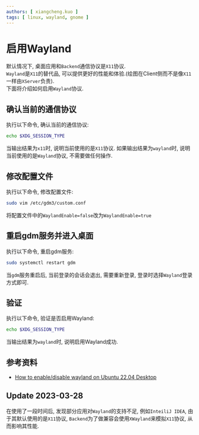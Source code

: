 ```yaml
---
authors: [ xiangcheng.kuo ]
tags: [ linux, wayland, gnome ]
---
```


# 启用Wayland

默认情况下, 桌面应用和`Backend`通信协议是`X11`协议. <br/>
`Wayland`是`X11`的替代品, 可以提供更好的性能和体验.(绘图在Client侧而不是像`X11`一样由`XServer`负责).<br/>
下面将介绍如何启用`Wayland`协议.

<!--truncate-->

## 确认当前的通信协议

执行以下命令, 确认当前的通信协议:

```bash
echo $XDG_SESSION_TYPE
```

当输出结果为`x11`时, 说明当前使用的是`X11`协议.
如果输出结果为`wayland`时, 说明当前使用的是`Wayland`协议, 不需要做任何操作.

## 修改配置文件

执行以下命令, 修改配置文件:

```bash
sudo vim /etc/gdm3/custom.conf
```

将配置文件中的`WaylandEnable=false`改为`WaylandEnable=true`

## 重启gdm服务并进入桌面

执行以下命令, 重启gdm服务:

```bash
sudo systemctl restart gdm
```

当`gdm`服务重启后, 当前登录的会话会退出, 需要重新登录, 登录时选择`Wayland`登录方式即可.

## 验证

执行以下命令, 验证是否启用Wayland:

```bash
echo $XDG_SESSION_TYPE
```

当输出结果为`wayland`时, 说明启用Wayland成功.

## 参考资料

- [How to enable/disable wayland on Ubuntu 22.04 Desktop](https://linuxconfig.org/how-to-enable-disable-wayland-on-ubuntu-22-04-desktop)

## Update 2023-03-28

在使用了一段时间后, 发现部分应用对`Wayland`的支持不足, 例如`InteiliJ IDEA`, 由于其默认使用的是`X11`协议, `Backend`为了做兼容会使用`XWayland`来模拟`X11`协议, 从而影响其性能.